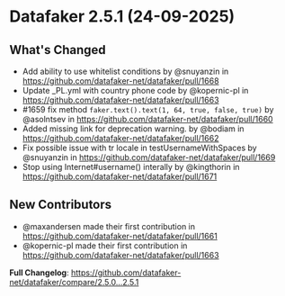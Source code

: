 # Datafaker 2.5.1 (24-09-2025)

## What's Changed

* Add ability to use whitelist conditions by @snuyanzin in https://github.com/datafaker-net/datafaker/pull/1668
* Update _PL.yml with country phone code by @kopernic-pl in https://github.com/datafaker-net/datafaker/pull/1663
* #1659 fix method `faker.text().text(1, 64, true, false, true)` by @asolntsev in https://github.com/datafaker-net/datafaker/pull/1660
* Added missing link for deprecation warning. by @bodiam in https://github.com/datafaker-net/datafaker/pull/1662
* Fix possible issue with tr locale in testUsernameWithSpaces by @snuyanzin in https://github.com/datafaker-net/datafaker/pull/1669
* Stop using Internet#username() interally by @kingthorin in https://github.com/datafaker-net/datafaker/pull/1671

## New Contributors

* @maxandersen made their first contribution in https://github.com/datafaker-net/datafaker/pull/1661
* @kopernic-pl made their first contribution in https://github.com/datafaker-net/datafaker/pull/1663

**Full Changelog**: https://github.com/datafaker-net/datafaker/compare/2.5.0...2.5.1

